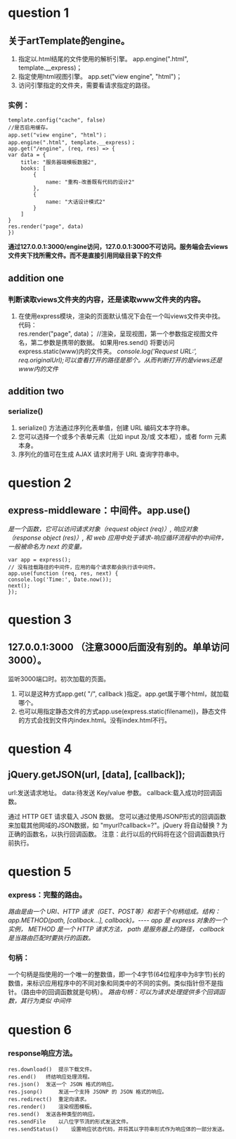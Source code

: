 ﻿# question 1
## 关于artTemplate的engine。

1. 指定以.html结尾的文件使用的解析引擎。  app.engine(".html", template.__express)；
2. 指定使用html视图引擎。  app.set("view engine", "html")；
3. 访问引擎指定的文件夹，需要看请求指定的路径。

### 实例：

	template.config("cache", false)
	//是否启用缓存。
	app.set("view engine", "html")；
	app.engine(".html", template.__express)；
	app.get("/engine", (req, res) => {
    var data = {
        title: "服务器端模板数据2",
        books: [
            {
                name: "重构-改善既有代码的设计2"
            },
            {
                name: "大话设计模式2"
            }
        ]
    }
    res.render("page", data)
	})
**通过127.0.0.1:3000/engine访问，127.0.0.1:3000不可访问。服务端会去views文件夹下找所需文件。而不是直接引用同级目录下的文件**

## addition one

### 判断读取views文件夹的内容，还是读取www文件夹的内容。

1. 在使用express模块，渲染的页面默认情况下会在一个叫views文件夹中找。
	代码：	 
    res.render("page", data)；
	//渲染，呈现视图，第一个参数指定视图文件名，第二参数是携带的数据。
	如果用res.send()
	将要访问express.static(www)内的文件夹。
*console.log('Request URL:', req.originalUrl);可以查看打开的路径是那个。从而判断打开的是views还是www内的文件*

## addition two

### serialize()
1. serialize() 方法通过序列化表单值，创建 URL 编码文本字符串。
2. 您可以选择一个或多个表单元素（比如 input 及/或 文本框），或者 form 元素本身。
3. 序列化的值可在生成 AJAX 请求时用于 URL 查询字符串中。

	
	
# question 2

## express-middleware：中间件。app.use()

*是一个函数，它可以访问请求对象（request object (req)）, 响应对象（response object (res)）, 和 web 应用中处于请求-响应循环流程中的中间件，一般被命名为 next 的变量。*
    
	var app = express();    
    // 没有挂载路径的中间件，应用的每个请求都会执行该中间件。
    app.use(function (req, res, next) {
    console.log('Time:', Date.now());
    next();
    });


	
# question 3	

## 127.0.0.1:3000 （注意3000后面没有别的。单单访问3000）。

监听3000端口时。初次加载的页面。

1. 可以是这种方式app.get( "/", callback )指定。app.get属于哪个html，就加载哪个。
2. 也可以用指定静态文件的方式app.use(express.static(filename))，静态文件的方式会找到文件内index.html。没有index.html不行。



# question 4

## jQuery.getJSON(url, [data], [callback]);

url:发送请求地址。
data:待发送 Key/value 参数。
callback:载入成功时回调函数。

通过 HTTP GET 请求载入 JSON 数据。
您可以通过使用JSONP形式的回调函数来加载其他网域的JSON数据，如 "myurl?callback=?"。jQuery 将自动替换 ? 为正确的函数名，以执行回调函数。 注意：此行以后的代码将在这个回调函数执行前执行。



# question 5

### express：完整的路由。
*路由是由一个 URI、HTTP 请求（GET、POST等）和若干个句柄组成。结构：app.METHOD(path, [callback...], callback)。---- app 是 express 对象的一个实例， METHOD 是一个 HTTP 请求方法， path 是服务器上的路径， callback 是当路由匹配时要执行的函数。*
### 句柄：
一个句柄是指使用的一个唯一的整数值，即一个4字节(64位程序中为8字节)长的数值，来标识应用程序中的不同对象和同类中的不同的实例。类似指针但不是指针。（路由中的回调函数就是句柄）。
*路由句柄：可以为请求处理提供多个回调函数，其行为类似 中间件*



# question 6

### response响应方法。

    res.download() 	提示下载文件。
	res.end() 	终结响应处理流程。
	res.json() 	发送一个 JSON 格式的响应。
	res.jsonp() 	发送一个支持 JSONP 的 JSON 格式的响应。
	res.redirect() 	重定向请求。
	res.render() 	渲染视图模板。
	res.send() 	发送各种类型的响应。
	res.sendFile 	以八位字节流的形式发送文件。
	res.sendStatus() 	设置响应状态代码，并将其以字符串形式作为响应体的一部分发送。